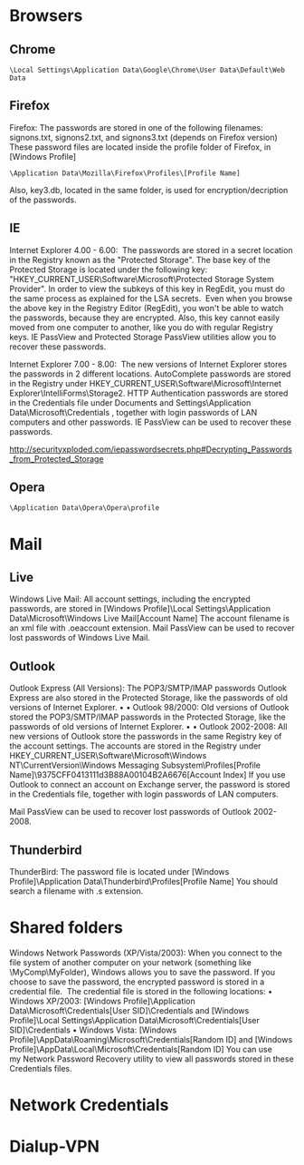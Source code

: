 # Browsers

Chrome
------

    \Local Settings\Application Data\Google\Chrome\User Data\Default\Web Data

Firefox
-------

Firefox: The passwords are stored in one of the following filenames: signons.txt, signons2.txt, and signons3.txt (depends on Firefox version) These password files are located inside the profile folder of Firefox, in [Windows Profile]

    \Application Data\Mozilla\Firefox\Profiles\[Profile Name] 
    
Also, key3.db, located in the same folder, is used for encryption/decription of the passwords. 

IE
---

Internet Explorer 4.00 - 6.00: 
The passwords are stored in a secret location in the Registry known as the "Protected Storage". The base key of the Protected Storage is located under the following key: "HKEY_CURRENT_USER\Software\Microsoft\Protected Storage System Provider". In order to view the subkeys of this key in RegEdit, you must do the same process as explained for the LSA secrets. 
Even when you browse the above key in the Registry Editor (RegEdit), you won't be able to watch the passwords, because they are encrypted. Also, this key cannot easily moved from one computer to another, like you do with regular Registry keys.
IE PassView and Protected Storage PassView utilities allow you to recover these passwords.
 

Internet Explorer 7.00 - 8.00: 
The new versions of Internet Explorer stores the passwords in 2 different locations. AutoComplete passwords are stored in the Registry under HKEY_CURRENT_USER\Software\Microsoft\Internet Explorer\IntelliForms\Storage2. HTTP Authentication passwords are stored in the Credentials file under Documents and Settings\Application Data\Microsoft\Credentials , together with login passwords of LAN computers and other passwords.
IE PassView can be used to recover these passwords.
 

http://securityxploded.com/iepasswordsecrets.php#Decrypting_Passwords_from_Protected_Storage 

Opera
-----

    \Application Data\Opera\Opera\profile 
    
# Mail

Live
----

Windows Live Mail: All account settings, including the encrypted passwords, are stored in [Windows Profile]\Local Settings\Application Data\Microsoft\Windows Live Mail\[Account Name] The account filename is an xml file with .oeaccount extension.
Mail PassView can be used to recover lost passwords of Windows Live Mail.

Outlook
-------

Outlook Express (All Versions): The POP3/SMTP/IMAP passwords Outlook Express are also stored in the Protected Storage, like the passwords of old versions of Internet Explorer.
• 
• Outlook 98/2000: Old versions of Outlook stored the POP3/SMTP/IMAP passwords in the Protected Storage, like the passwords of old versions of Internet Explorer.
• 
• Outlook 2002-2008: All new versions of Outlook store the passwords in the same Registry key of the account settings. The accounts are stored in the Registry under HKEY_CURRENT_USER\Software\Microsoft\Windows NT\CurrentVersion\Windows Messaging Subsystem\Profiles\[Profile Name]\9375CFF0413111d3B88A00104B2A6676\[Account Index] If you use Outlook to connect an account on Exchange server, the password is stored in the Credentials file, together with login passwords of LAN computers.

Mail PassView can be used to recover lost passwords of Outlook 2002-2008. 

Thunderbird
------------

ThunderBird: The password file is located under [Windows Profile]\Application Data\Thunderbird\Profiles\[Profile Name] You should search a filename with .s extension. 

# Shared folders

Windows Network Passwords (XP/Vista/2003): When you connect to the file system of another computer on your network (something like \\MyComp\MyFolder), Windows allows you to save the password. If you choose to save the password, the encrypted password is stored in a credential file. 
The credential file is stored in the following locations:
• Windows XP/2003: [Windows Profile]\Application Data\Microsoft\Credentials\[User SID]\Credentials and [Windows Profile]\Local Settings\Application Data\Microsoft\Credentials\[User SID]\Credentials
• Windows Vista: [Windows Profile]\AppData\Roaming\Microsoft\Credentials\[Random ID] and [Windows Profile]\AppData\Local\Microsoft\Credentials\[Random ID]
You can use my Network Password Recovery utility to view all passwords stored in these Credentials files.


# Network Credentials

# Dialup-VPN
